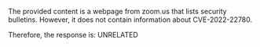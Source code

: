 The provided content is a webpage from zoom.us that lists security bulletins. However, it does not contain information about CVE-2022-22780.

Therefore, the response is: UNRELATED